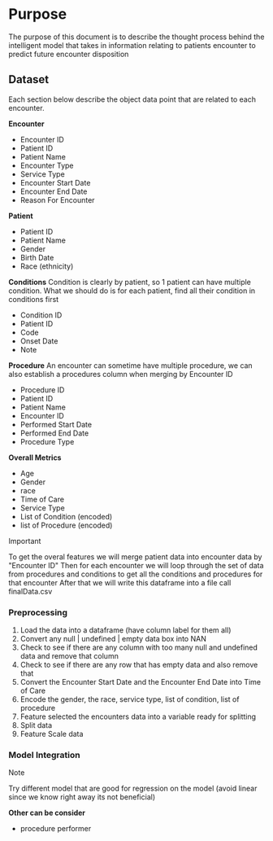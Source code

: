 # Purpose
The purpose of this document is to describe the thought process behind the intelligent model that takes in information relating to patients encounter to predict future encounter disposition

## Dataset
Each section below describe the object data point that are related to each encounter.

**Encounter**
- Encounter ID
- Patient ID
- Patient Name 
- Encounter Type
- Service Type
- Encounter Start Date
- Encounter End Date
- Reason For Encounter

**Patient**
- Patient ID
- Patient Name
- Gender
- Birth Date
- Race (ethnicity)

**Conditions**
Condition is clearly by patient, so 1 patient can have multiple condition. What we should do is for each patient, find all their condition in conditions first
- Condition ID
- Patient ID
- Code
- Onset Date
- Note

**Procedure**
An encounter can sometime have multiple procedure, we can also establish a procedures column when merging by Encounter ID
- Procedure ID
- Patient ID
- Patient Name
- Encounter ID
- Performed Start Date
- Performed End Date
- Procedure Type


**Overall Metrics**
- Age
- Gender
- race
- Time of Care
- Service Type
- List of Condition (encoded)
- list of Procedure (encoded)

> [!IMPORTANT]
> To get the overal features we will merge patient data into encounter data by "Encounter ID"
> Then for each encounter we will loop through the set of data from procedures and conditions to get all the conditions and procedures for that encounter
> After that we will write this dataframe into a file call finalData.csv

### Preprocessing
1. Load the data into a dataframe (have column label for them all)
2. Convert any null | undefined | empty data box into NAN 
3. Check to see if there are any column with too many null and undefined data and remove that column
4. Check to see if there are any row that has empty data and also remove that
5. Convert the Encounter Start Date and the Encounter End Date into Time of Care
6. Encode the gender, the race, service type, list of condition, list of procedure
7. Feature selected the encounters data into a variable ready for splitting
8. Split data
9. Feature Scale data

### Model Integration
> [!NOTE]
> Try different model that are good for regression on the model (avoid linear since we know right away its not beneficial)


**Other can be consider**
- procedure performer